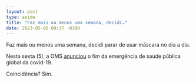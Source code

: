 ```yaml
---
layout: post
type: aside
title: "Faz mais ou menos uma semana, decidi…"
date: 2023-05-06 09:37 -0300
---
```

Faz mais ou menos uma semana, decidi parar de usar máscara no dia a dia.

Nesta sexta (5), a OMS [anunciou](https://g1.globo.com/saude/noticia/2023/05/05/covid-nao-e-mais-uma-emergencia-sanitaria-de-importancia-internacional-diz-oms.ghtml) o fim da emergência de saúde pública global da covid-19.

Coincidência? Sim.